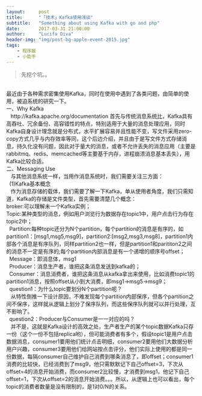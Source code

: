 ```yaml
---
layout:     post
title:      "「技术」Kafka使用浅谈"
subtitle:   "Something about using Kafka with go and php"
date:       2017-03-31 21:00:00
author:     "Lucifa Diva"
header-img: "img/post-bg-apple-event-2015.jpg"
tags:
    - 程序媛
    - 小能手
---
```



<div>
    <blockquote>先挖个坑。。</blockquote>
    <br>最近由于各种需求密集使用Kafka，同时在使用中遇到了各类问题，由简单的使用，被迫系统的研究一下。
    <br> 一、Why Kafka
    <br>    http://kafka.apache.org/documentation 首先与传统消息系统比，Kafka具有高吞吐、冗余备份、高容错性的特点，特别适用于大量的消息处理应用，同时Kafka自身设计理念就是分布式，水平扩展容易并且性能不变，写文件采用zero-copy方式几乎与内存效率等同，这个后边介绍，并且由于是写文件方式存储消息，持久化没有问题，因此对于量大的消息，或者不允许丢失的消息应用（主要是rabbitmq、redis、memcached等主要基于内存，进程崩溃消息基本丢失），用Kafka比较合适。
    <br>二、Messaging Use
    <br>    与其他消息系统一样，当用作消息系统时，我们需要关注三方面：
    <br>    (1)Kafka基本概念
    <br>    作为消息存储的载体，我们需要了解一下Kafka，单从使用者角度，我们只需知道，Kafka的存储是文件类型，首先需要清楚几个概念：
    <br>    broker:可以理解未一个Kafka实例；
    <br>    Topic:某种类型的消息，例如用户浏览行为数据存在topic1中，用户点击行为存在topic2中；
    <br>    Partition:每种topic还分为N个partition，每个partition的消息是有序的，如partition1：[msg1,msg5,msg9]，partition2:[msg2,msg3,msg8]，partition1内部各个消息是有序队列，同样partition2也一样，但是partition1和parititon2之间的消息不一定是有序的;每个partition内部消息是有一个递增的顺序号offset；
    <br>    Message：即消息体，msg1
    <br>    Producer：消息生产者，谁把这条消息发送到kafka的；
    <br>    Consumer：消息消费者，谁把这条消息从kafka拿出来使用，比如消费topic1的partition1消息，按照offset从小到大消费，即msg1->msg5->msg9；
    <br>    question1：为什么topic要划分N个partition呢？
    <br>    从特性倒推一下设计原因，不难发现每个partition内部保序，但各个partition之间不保序，这样就从逻辑上划分了保序队列，而这些保序队列就可以并行处理，互不影响了。
    <br>    question2：Producer与Consumer是一一对应的吗？
    <br>    并不是，这就是Kafka设计的高效之处，生产者生产的某个topic数据Kafka只存一份（这个一份不包括replica哟），但可能消费者有多个，假设topic1是用户点击数据消息，consumer1要用他们统计点击明细，consumer2要用他们大数据分析用户兴趣，consumer3要用他们给网站按点击评分，他们实际上使用的都是同一份数据，每隔consumer自己维护自己消费到哪条消息了，即offset；consumer1消费的比较快，已经消费到了msg9，他只需默默记下自己offset=3，下次从offset=4的消息开始消费，而consumer2比较慢，才消费到msg1，他记下自己offset=1，下次从offset=2的消息开始消费。。。所以，从逻辑上也可以看出，每个topic的消费者数量是没有限制的，是1对0/N的关系。
    <p>
    <b></b>
    </p>
</div>


